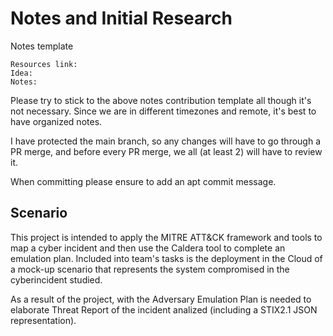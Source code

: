 # Notes and Initial Research

Notes template
```
Resources link:
Idea:
Notes:
```

Please try to stick to the above notes contribution template all though it's not necessary. Since we are in different timezones and remote, it's best to have organized notes.

I have protected the main branch, so any changes will have to go through a PR merge, and before every PR merge, we all (at least 2) will have to review it.

When committing please ensure to add an apt commit message.

## Scenario
This project is intended to apply the MITRE ATT&CK framework and tools to map a cyber incident and then use the Caldera tool to complete an emulation plan. Included into team's tasks is the deployment in the Cloud of a mock-up scenario that represents the system compromised in the cyberincident studied. 

As a result of the project, with the Adversary Emulation Plan is needed to elaborate Threat Report of the incident analized (including a STIX2.1 JSON representation).  


